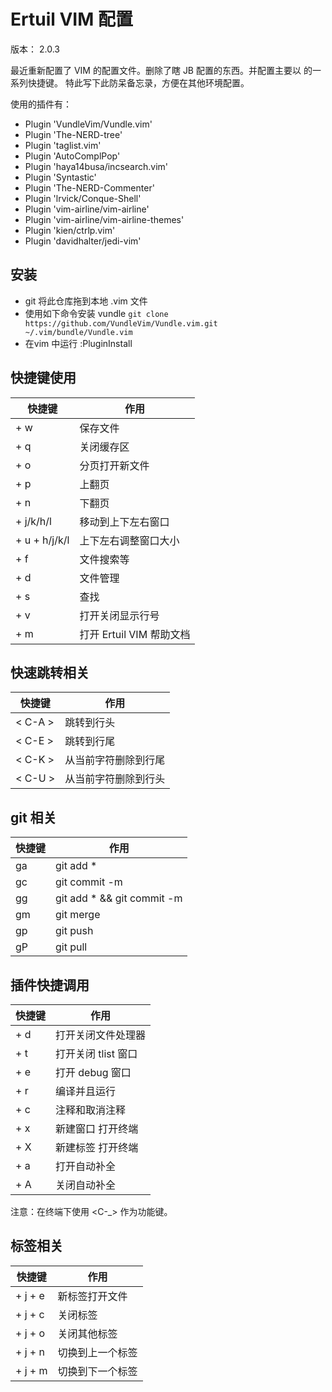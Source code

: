 # Ertuil VIM 配置

版本： 2.0.3

最近重新配置了 VIM 的配置文件。删除了瞎 JB 配置的东西。并配置主要以 <SPC> 的一系列快捷键。
特此写下此防呆备忘录，方便在其他环境配置。

使用的插件有：

* Plugin 'VundleVim/Vundle.vim'
* Plugin 'The-NERD-tree'
* Plugin 'taglist.vim'
* Plugin 'AutoComplPop'
* Plugin 'haya14busa/incsearch.vim'
* Plugin 'Syntastic'
* Plugin 'The-NERD-Commenter'
* Plugin 'lrvick/Conque-Shell'
* Plugin 'vim-airline/vim-airline'
* Plugin 'vim-airline/vim-airline-themes'
* Plugin 'kien/ctrlp.vim'
* Plugin 'davidhalter/jedi-vim'

## 安装

* git 将此仓库拖到本地 .vim 文件
* 使用如下命令安装 vundle `git clone https://github.com/VundleVim/Vundle.vim.git ~/.vim/bundle/Vundle.vim`
* 在vim 中运行 :PluginInstall

## 快捷键使用 

| 快捷键 | 作用 |
| ------ | ---- |
| <SPC> + w | 保存文件 |
| <SPC> + q | 关闭缓存区 |
| <SPC> + o | 分页打开新文件 |
| <SPC> + p | 上翻页 |
| <SPC> + n | 下翻页 |
| <SPC> + j/k/h/l | 移动到上下左右窗口 |
| <SPC> + u + h/j/k/l | 上下左右调整窗口大小 | 
| <SPC> + f | 文件搜索等 |
| <SPC> + d | 文件管理 |
| <SPC> + s | 查找 |
| <SPC> + v | 打开关闭显示行号 |
| <SPC> + m | 打开 Ertuil VIM 帮助文档 |

## 快速跳转相关

| 快捷键 | 作用 |
| ------ | ---- |
| < C-A > | 跳转到行头 |
| < C-E > | 跳转到行尾 |
| < C-K > | 从当前字符删除到行尾 |
| < C-U > | 从当前字符删除到行头 |

## git 相关

| 快捷键 | 作用 |
| ------ | ---- |
| <SPC>ga | git add * |
| <SPC>gc | git commit -m |
| <SPC>gg | git add * && git commit -m |
| <SPC>gm | git merge |
| <SPC>gp | git push |
| <SPC>gP | git pull |

## 插件快捷调用

| 快捷键 | 作用 |
| ------ | ---- |
| <SPC> + d | 打开关闭文件处理器 |
| <SPC> + t | 打开关闭 tlist 窗口 |
| <SPC> + e | 打开 debug 窗口 |
| <SPC> + r | 编译并且运行 |
| <SPC> + c | 注释和取消注释 |
| <SPC> + x | 新建窗口 打开终端 |
| <SPC> + X | 新建标签 打开终端 |
| <SPC> + a | 打开自动补全 |
| <SPC> + A | 关闭自动补全 |

注意：在终端下使用 <C-_> 作为功能键。

## 标签相关

| 快捷键 | 作用 |
| ------ | ---- |
| <SPC> + j + e | 新标签打开文件 |
| <SPC> + j + c | 关闭标签 |
| <SPC> + j + o | 关闭其他标签 |
| <SPC> + j + n | 切换到上一个标签 |
| <SPC> + j + m | 切换到下一个标签 |

